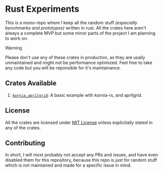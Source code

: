 # Rust Experiments

This is a mono-repo where I keep all the random stuff _(especially benchmarks and prototypes)_ written
in rust. All the crates here aren't always a complete MVP but some minor parts of the project I am
planning to work on.

> [!WARNING]
> Please don't use any of these crates in production, as they are usally unmaintained and might not be
> performance optimized. Feel free to take any code but you will be reponsible for it's maintainance.

## Crates Available

1. [`kornia_aprilgrid`](./kornia_aprilgrid): A basic example with kornia-rs, and aprilgrid.

## License

All the crates are licensed under [MIT License](./LICENSE) unless explicitally stated in any of the
crates.

## Contributing

In short, I will most probably not accept any PRs and issues, and have even disabled them for this repository,
because this repo is just for random stuff which is not maintained and made for a specific issue in mind.

